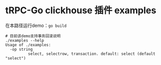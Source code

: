 # tRPC-Go clickhouse 插件 examples

在本路径运行demo：`go build`

```shell
# 目前该demo支持事务回滚说明
./examples --help
Usage of ./examples:
  -op string
          select, selectrow, transaction. default: select (default "select")
```
